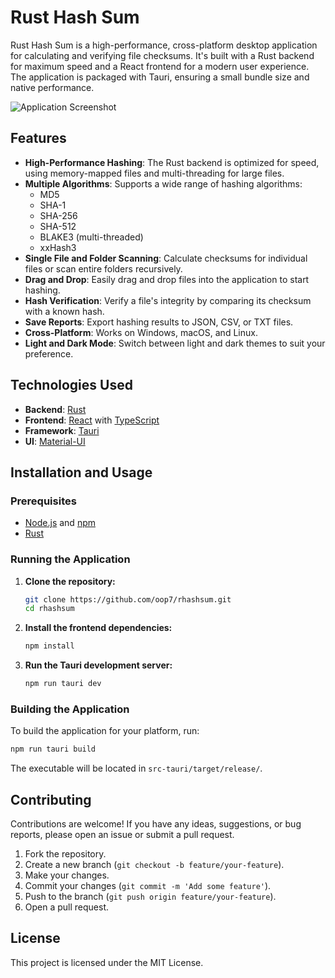 # Rust Hash Sum

Rust Hash Sum is a high-performance, cross-platform desktop application for calculating and verifying file checksums. It's built with a Rust backend for maximum speed and a React frontend for a modern user experience. The application is packaged with Tauri, ensuring a small bundle size and native performance.

![Application Screenshot](https://i.imgur.com/YOUR_SCREENSHOT_URL.png) <!-- Replace with a real screenshot URL -->

## Features

- **High-Performance Hashing**: The Rust backend is optimized for speed, using memory-mapped files and multi-threading for large files.
- **Multiple Algorithms**: Supports a wide range of hashing algorithms:
  - MD5
  - SHA-1
  - SHA-256
  - SHA-512
  - BLAKE3 (multi-threaded)
  - xxHash3
- **Single File and Folder Scanning**: Calculate checksums for individual files or scan entire folders recursively.
- **Drag and Drop**: Easily drag and drop files into the application to start hashing.
- **Hash Verification**: Verify a file's integrity by comparing its checksum with a known hash.
- **Save Reports**: Export hashing results to JSON, CSV, or TXT files.
- **Cross-Platform**: Works on Windows, macOS, and Linux.
- **Light and Dark Mode**: Switch between light and dark themes to suit your preference.

## Technologies Used

- **Backend**: [Rust](https://www.rust-lang.org/)
- **Frontend**: [React](https://reactjs.org/) with [TypeScript](https://www.typescriptlang.org/)
- **Framework**: [Tauri](https://tauri.app/)
- **UI**: [Material-UI](https://mui.com/)

## Installation and Usage

### Prerequisites

- [Node.js](https://nodejs.org/) and [npm](https://www.npmjs.com/)
- [Rust](https://www.rust-lang.org/tools/install)

### Running the Application

1.  **Clone the repository:**
    ```bash
    git clone https://github.com/oop7/rhashsum.git
    cd rhashsum
    ```

2.  **Install the frontend dependencies:**
    ```bash
    npm install
    ```

3.  **Run the Tauri development server:**
    ```bash
    npm run tauri dev
    ```

### Building the Application

To build the application for your platform, run:

```bash
npm run tauri build
```

The executable will be located in `src-tauri/target/release/`.

## Contributing

Contributions are welcome! If you have any ideas, suggestions, or bug reports, please open an issue or submit a pull request.

1.  Fork the repository.
2.  Create a new branch (`git checkout -b feature/your-feature`).
3.  Make your changes.
4.  Commit your changes (`git commit -m 'Add some feature'`).
5.  Push to the branch (`git push origin feature/your-feature`).
6.  Open a pull request.

## License

This project is licensed under the MIT License.
